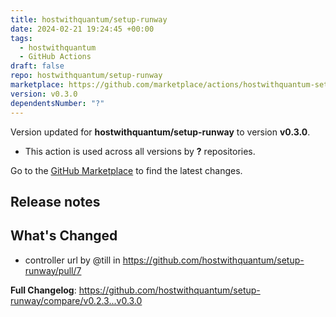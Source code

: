 ```yaml
---
title: hostwithquantum/setup-runway
date: 2024-02-21 19:24:45 +00:00
tags:
  - hostwithquantum
  - GitHub Actions
draft: false
repo: hostwithquantum/setup-runway
marketplace: https://github.com/marketplace/actions/hostwithquantum-setup-runway
version: v0.3.0
dependentsNumber: "?"
---
```



Version updated for **hostwithquantum/setup-runway** to version **v0.3.0**.
- This action is used across all versions by **?** repositories.

Go to the [GitHub Marketplace](https://github.com/marketplace/actions/hostwithquantum-setup-runway) to find the latest changes.

## Release notes

## What's Changed
* controller url by @till in https://github.com/hostwithquantum/setup-runway/pull/7


**Full Changelog**: https://github.com/hostwithquantum/setup-runway/compare/v0.2.3...v0.3.0
